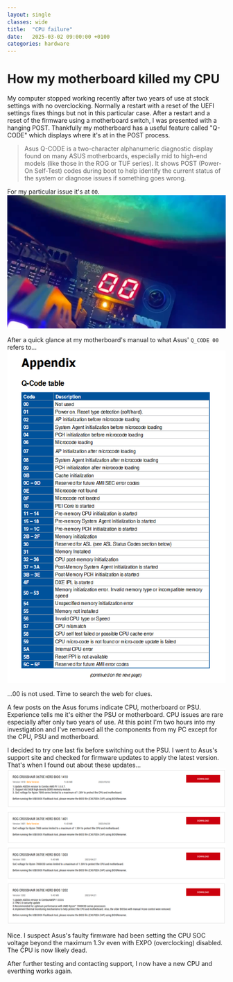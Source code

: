```yaml
---
layout: single
classes: wide
title:  "CPU failure"
date:   2025-03-02 09:00:00 +0100
categories: hardware
---
```

# How my motherboard killed my CPU

My computer stopped working recently after two years of use at stock settings with no overclocking. Normally a restart with a reset of the UEFI settings fixes things but not in this particular case.
After a restart and a reset of the firmware using a motherboard switch, I was presented with a hanging POST. Thankfully my motherboard has a useful feature called "Q-CODE" which displays where it's at in the POST process. 

> Asus Q-CODE is a two-character alphanumeric diagnostic display found on many ASUS motherboards, especially mid to high-end models (like those in the ROG or TUF series). 
It shows POST (Power-On Self-Test) codes during boot to help identify the current status of the system or diagnose issues if something goes wrong.

For my particular issue it's at `00`. 
![motherboard stuck on POST](/assets/hardware/cpu_fail.png)

After a quick glance at my motherboard's manual to what Asus' `Q_CODE 00` refers to...
![q code table](/assets/hardware/q_code_table.png)

...00 is not used. Time to search the web for clues.

A few posts on the Asus forums indicate CPU, motherboard or PSU. Experience tells me it's either the PSU or motherboard. CPU issues are rare especially after only two years of use.
At this point I'm two hours into my investigation and I've removed all the components from my PC except for the CPU, PSU and motherboard.

I decided to try one last fix before switching out the PSU. I went to Asus's support site and checked for firmware updates to apply the latest version. That's when I found out about these updates...
![bios updates on asus website](/assets/hardware/bios_updates.png)

Nice. I suspect Asus's faulty firmware had been setting the CPU SOC voltage beyond the maximum 1.3v even with EXPO (overclocking) disabled. The CPU is now likely dead.

After further testing and contacting support, I now have a new CPU and everthing works again.
